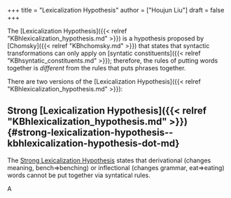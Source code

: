 +++
title = "Lexicalization Hypothesis"
author = ["Houjun Liu"]
draft = false
+++

The [Lexicalization Hypothesis]({{< relref "KBhlexicalization_hypothesis.md" >}}) is a hypothesis proposed by [Chomsky]({{< relref "KBhchomsky.md" >}}) that states that syntactic transformations can only apply on [syntatic constituents]({{< relref "KBhsyntatic_constituents.md" >}}); therefore, the rules of putting words together is _different_ from the rules that puts phrases together.

There are two versions of the [Lexicalization Hypothesis]({{< relref "KBhlexicalization_hypothesis.md" >}}):


## Strong [Lexicalization Hypothesis]({{< relref "KBhlexicalization_hypothesis.md" >}}) {#strong-lexicalization-hypothesis--kbhlexicalization-hypothesis-dot-md}

The [Strong Lexicalization Hypothesis](#strong-lexicalization-hypothesis--kbhlexicalization-hypothesis-dot-md) states that derivational (changes meaning, bench=&gt;benching) or inflectional (changes grammar, eat=&gt;eating) words cannot be put together via syntatical rules.

A